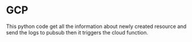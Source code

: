 
# GCP

This python code get all the information about newly created resource and send the logs to pubsub then it triggers the cloud function.
